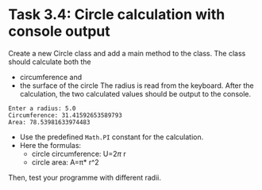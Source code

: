 # Task 3.4: Circle calculation with console output

Create a new Circle class and add a main method to the class. The class should calculate both the

- circumference and
- the surface of the circle
  The radius is read from the keyboard. After the calculation, the two
  calculated values should be output to the console.

```
Enter a radius: 5.0
Circumference: 31.41592653589793
Area: 78.53981633974483
```

- Use the predefined `Math.PI` constant for the calculation.
- Here the formulas:
    - circle circumference:   U=2*π* r
    - circle area:        A=π* r^2

Then, test your programme with different radii.
